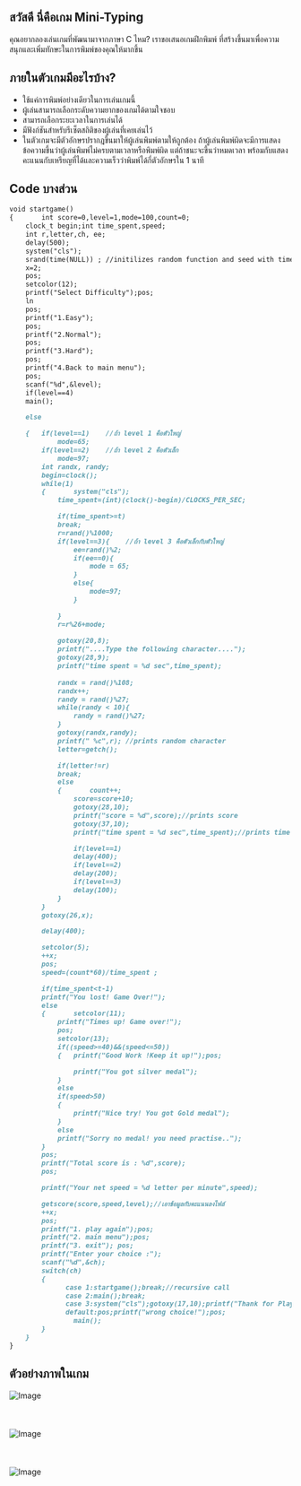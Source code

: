 ## **สวัสดี นี่คือเกม Mini-Typing**
คุณอยากลองเล่นเกมที่พัฒนามาจากภาษา C ไหม?
เราขอเสนอเกมฝึกพิมพ์ ที่สร้างขึ้นมาเพื่อความสนุกและเพิ่มทักษะในการพิมพ์ของคุณให้มากขึ้น

## **ภายในตัวเกมมีอะไรบ้าง?**
* ใช้แค่การพิมพ์อย่างเดียวในการเล่นเกมนี้
* ผู้เล่นสามารถเลือกระดับความยากของเกมได้ตามใจชอบ 
* สามารถเลือกระยะเวลาในการเล่นได้ 
* มีฟังก์ชันสำหรับรีเซ็ตสถิติของผู้เล่นที่เคยเล่นไว้ 
* ในตัวเกมจะมีตัวอักษรปรากฎขึ้นมาให้ผู้เล่นพิมพ์ตามให้ถูกต้อง ถ้าผู้เล่นพิมพ์ผิดจะมีการแสดงข้อความขึ้นว่าผู้เล่นพิมพ์ไม่ครบตามเวลาหรือพิมพ์ผิด 
แต่ถ้าชนะจะขึ้นว่าหมดเวลา พร้อมกับแสดงคะแนนกับเหรียญที่ได้และความเร็วว่าพิมพ์ได้กี่ตัวอักษรใน 1 นาที



## Code บางส่วน


```markdown
void startgame()
{       int score=0,level=1,mode=100,count=0;
	clock_t begin;int time_spent,speed;
	int r,letter,ch, ee;
	delay(500);
	system("cls");
	srand(time(NULL)) ; //initilizes random function and seed with time
	x=2;
	pos;
	setcolor(12);
	printf("Select Difficulty");pos;
	ln
	pos;
	printf("1.Easy");
	pos;
	printf("2.Normal");
	pos;
	printf("3.Hard");
	pos;
	printf("4.Back to main menu");
	pos;
	scanf("%d",&level);
	if(level==4)
	main();

	else

	{   if(level==1)    //ถ้า level 1 คือตัวใหญ่
	    	mode=65;
	    if(level==2)    //ถ้า level 2 คือตัวเล็ก
			mode=97;
		int randx, randy;
		begin=clock();
		while(1)
		{       system("cls");
			time_spent=(int)(clock()-begin)/CLOCKS_PER_SEC;

			if(time_spent>=t)
			break;
			r=rand()%1000;
			if(level==3){    //ถ้า level 3 คือตัวเล็กกับตัวใหญ่
				ee=rand()%2;
				if(ee==0){
					mode = 65;
				}
				else{
					mode=97;
				}

			}
			r=r%26+mode;
			
			gotoxy(20,8);
			printf("....Type the following character....");
			gotoxy(28,9);
			printf("time spent = %d sec",time_spent);
			
			randx = rand()%108;
			randx++;
			randy = rand()%27;
			while(randy < 10){
				randy = rand()%27;
			}
			gotoxy(randx,randy);
			printf(" %c",r); //prints random character
			letter=getch();

			if(letter!=r)
			break;
			else
			{       count++;
				score=score+10;
				gotoxy(28,10);
				printf("score = %d",score);//prints score
				gotoxy(37,10);
				printf("time spent = %d sec",time_spent);//prints time spent during game

				if(level==1)
				delay(400);
				if(level==2)
				delay(200);
				if(level==3)
				delay(100);
			}
		}
		gotoxy(26,x);

		delay(400);

		setcolor(5);
		++x;
		pos;
		speed=(count*60)/time_spent ;

		if(time_spent<t-1)
		printf("You lost! Game Over!");
		else
		{       setcolor(11);
			printf("Times up! Game over!");
			pos;
			setcolor(13);
			if((speed>=40)&&(speed<=50))
			{	printf("Good Work !Keep it up!");pos;

				printf("You got silver medal");
			}
			else
			if(speed>50)
			{
				printf("Nice try! You got Gold medal");
			}
			else
			printf("Sorry no medal! you need practise..");
		}
		pos;
		printf("Total score is : %d",score);
		pos;

		printf("Your net speed = %d letter per minute",speed);

		getscore(score,speed,level);//เอาข้อมูลกับคะแนนลงไฟล์
		++x;
		pos;
		printf("1. play again");pos;
		printf("2. main menu");pos;
		printf("3. exit"); pos;
		printf("Enter your choice :");
		scanf("%d",&ch);
		switch(ch)
		{
		      case 1:startgame();break;//recursive call
		      case 2:main();break;
		      case 3:system("cls");gotoxy(17,10);printf("Thank for Playing");delay(1000);exit(1);
		      default:pos;printf("wrong choice!");pos;
				main();
		}
	}
}
```
## **ตัวอย่างภาพในเกม**

![Image](https://cdn.discordapp.com/attachments/814903344803741728/843160109030572052/Main_menu.PNG)
<br /> <br />
<br /> <br />
![Image](https://cdn.discordapp.com/attachments/814903344803741728/843160112759177236/Select_Difficulty.PNG)
<br /> <br />
<br /> <br />
![Image](https://cdn.discordapp.com/attachments/814903344803741728/843162349270990848/Time_set.PNG)
<br /> <br />
<br /> <br />
